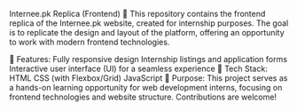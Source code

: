 Internee.pk Replica (Frontend) 🚀
This repository contains the frontend replica of the Internee.pk website, created for internship purposes. The goal is to replicate the design and layout of the platform, offering an opportunity to work with modern frontend technologies.

📌 Features:
Fully responsive design
Internship listings and application forms
Interactive user interface (UI) for a seamless experience
🔧 Tech Stack:
HTML
CSS (with Flexbox/Grid)
JavaScript
🎯 Purpose:
This project serves as a hands-on learning opportunity for web development interns, focusing on frontend technologies and website structure. Contributions are welcome!
